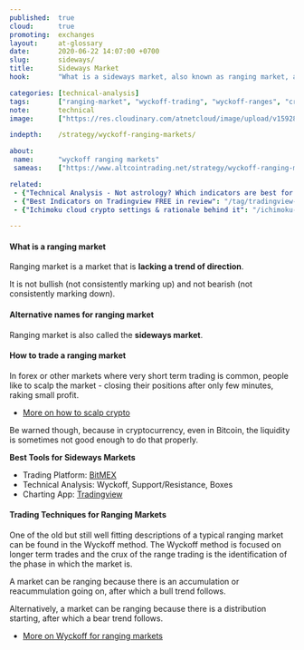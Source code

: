 ```yaml
---
published:  true
cloud:      true
promoting:  exchanges
layout:     at-glossary
date:       2020-06-22 14:07:00 +0700
slug:       sideways/
title:      Sideways Market
hook:       "What is a sideways market, also known as ranging market, and how to trade it."

categories: [technical-analysis]
tags:       ["ranging-market", "wyckoff-trading", "wyckoff-ranges", "crypto-market"]
note:       technical
image:      ["https://res.cloudinary.com/atnetcloud/image/upload/v1592815183/atnet/_glossary/w_accum1_xtnaua.jpg"]

indepth:    /strategy/wyckoff-ranging-markets/

about:
 name:      "wyckoff ranging markets"
 sameas:    ["https://www.altcointrading.net/strategy/wyckoff-ranging-markets/"]

related:
 - {"Technical Analysis - Not astrology? Which indicators are best for crypto trading": "/technical-analysis/"}
 - {"Best Indicators on Tradingview FREE in review": "/tag/tradingview-script-review/"}
 - {"Ichimoku cloud crypto settings & rationale behind it": "/ichimoku-cloud/"}

---
```


#### What is a ranging market

Ranging market is a market that is **lacking a trend of direction**.

It is not bullish (not consistently marking up) and not bearish (not consistently marking down).

#### Alternative names for ranging market

Ranging market is also called the **sideways market**.

#### How to trade a ranging market

In forex or other markets where very short term trading is common, people like to scalp the market - closing their positions after only few minutes, raking small profit.

* [More on how to scalp crypto](/strategy/scalping/)

Be warned though, because in cryptocurrency, even in Bitcoin, the liquidity is sometimes not good enough to do that properly.

**Best Tools for Sideways Markets**

* Trading Platform: [BitMEX](http://bit.ly/2Muo11z)
* Technical Analysis: Wyckoff, Support/Resistance, Boxes
* Charting App: [Tradingview](https://bit.ly/at-tvd-btcusd)

#### Trading Techniques for Ranging Markets

One of the old but still well fitting descriptions of a typical ranging market can be found in the Wyckoff method. The Wyckoff method is focused on longer term trades and the crux of the range trading is the identification of the phase in which the market is.

A market can be ranging because there is an accumulation or reacummulation going on, after which a bull trend follows.

Alternatively, a market can be ranging because there is a distribution starting, after which a bear trend follows.

* [More on Wyckoff for ranging markets](/strategy/wyckoff-ranging-markets/)
